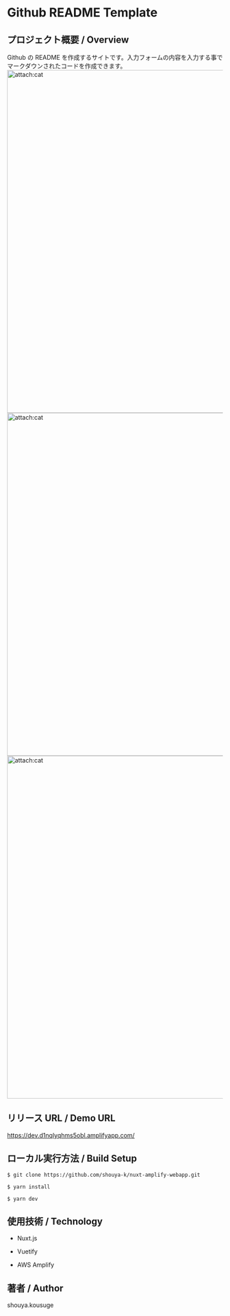 # Github README Template

## プロジェクト概要 / Overview

Github の README を作成するサイトです。入力フォームの内容を入力する事でマークダウンされたコードを作成できます。
<img src="https://user-images.githubusercontent.com/65233189/100769465-6a8ad700-343f-11eb-8a00-b5631b7532f9.png" alt="attach:cat" title="attach:cat" width="800">
<img src="https://user-images.githubusercontent.com/65233189/100769497-79718980-343f-11eb-813e-53709cc3c669.png" alt="attach:cat" title="attach:cat" width="800">
<img src="https://user-images.githubusercontent.com/65233189/100771553-e2f29780-3441-11eb-8497-32a1630ec1b1.png" alt="attach:cat" title="attach:cat" width="800">

## リリース URL / Demo URL

https://dev.d1nqlyqhms5obl.amplifyapp.com/

## ローカル実行方法 / Build Setup

```
$ git clone https://github.com/shouya-k/nuxt-amplify-webapp.git

$ yarn install

$ yarn dev

```

## 使用技術 / Technology

- Nuxt.js

- Vuetify

- AWS Amplify

## 著者 / Author

shouya.kousuge
